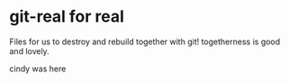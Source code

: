 # git-real for real
Files for us to destroy and rebuild together with git! togetherness is good and lovely.

cindy was here
